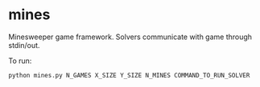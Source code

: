 mines
=====

Minesweeper game framework. Solvers communicate with game through stdin/out.

To run:

```bash
python mines.py N_GAMES X_SIZE Y_SIZE N_MINES COMMAND_TO_RUN_SOLVER
```



